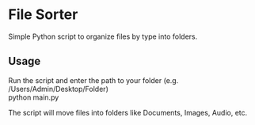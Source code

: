 # File Sorter
Simple Python script to organize files by type into folders.

## Usage
Run the script and enter the path to your folder (e.g. /Users/Admin/Desktop/Folder)  
python main.py

The script will move files into folders like Documents, Images, Audio, etc.  